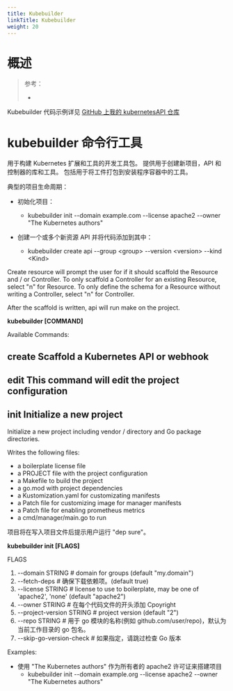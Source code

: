 ```yaml
---
title: Kubebuilder
linkTitle: Kubebuilder
weight: 20
---
```


# 概述

> 参考：
>
> -

Kubebuilder 代码示例详见 [GitHub 上我的 kubernetesAPI 仓库](https://github.com/DesistDaydream/kubernetesAPI/tree/master/operator)

# kubebuilder 命令行工具

用于构建 Kubernetes 扩展和工具的开发工具包。 提供用于创建新项目，API 和控制器的库和工具。 包括用于将工件打包到安装程序容器中的工具。

典型的项目生命周期：

- 初始化项目：

  - kubebuilder init --domain example.com --license apache2 --owner "The Kubernetes authors"

- 创建一个或多个新资源 API 并将代码添加到其中：

  - kubebuilder create api --group \<group> --version \<version> --kind \<Kind>

Create resource will prompt the user for if it should scaffold the Resource and / or Controller. To only scaffold a Controller for an existing Resource, select "n" for Resource. To only define the schema for a Resource without writing a Controller, select "n" for Controller.

After the scaffold is written, api will run make on the project.

**kubebuilder \[COMMAND]**

Available Commands:

## create Scaffold a Kubernetes API or webhook

## edit This command will edit the project configuration

## init Initialize a new project

Initialize a new project including vendor / directory and Go package directories.

Writes the following files:

- a boilerplate license file
- a PROJECT file with the project configuration
- a Makefile to build the project
- a go.mod with project dependencies
- a Kustomization.yaml for customizating manifests
- a Patch file for customizing image for manager manifests
- a Patch file for enabling prometheus metrics
- a cmd/manager/main.go to run

项目将在写入项目文件后提示用户运行 "dep sure"。

**kubebuilder init \[FLAGS]**

FLAGS

1. --domain STRING # domain for groups (default "my.domain")
2. --fetch-deps # 确保下载依赖项。(default true)
3. --license STRING # license to use to boilerplate, may be one of 'apache2', 'none' (default "apache2")
4. --owner STRING # 在每个代码文件的开头添加 Cpoyright
5. --project-version STRING # project version (default "2")
6. --repo STRING # 用于 go 模块的名称(例如 github.com/user/repo)，默认为当前工作目录的 go 包名。
7. --skip-go-version-check # 如果指定，请跳过检查 Go 版本

Examples:

- 使用 "The Kubernetes authors" 作为所有者的 apache2 许可证来搭建项目
  - kubebuilder init --domain example.org --license apache2 --owner "The Kubernetes authors"
